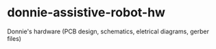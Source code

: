 # donnie-assistive-robot-hw
Donnie's hardware (PCB design, schematics, eletrical diagrams, gerber files)
